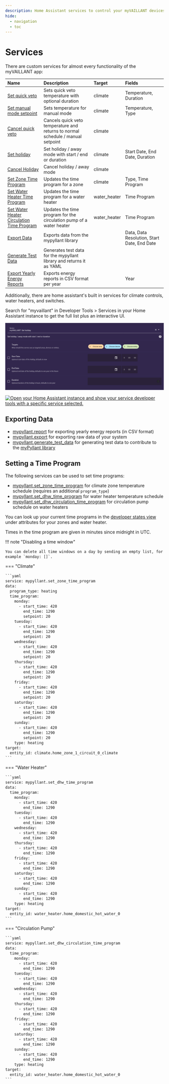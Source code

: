 ```yaml
---
description: Home Assistant services to control your myVAILLANT devices
hide:
  - navigation
  - toc
---
```


# Services

There are custom services for almost every functionality of the myVAILLANT app:

| Name                                                                                                                                                          | Description                                                                     | Target       | Fields                                      |
|:--------------------------------------------------------------------------------------------------------------------------------------------------------------|:--------------------------------------------------------------------------------|:-------------|:--------------------------------------------|
| [Set quick veto](https://my.home-assistant.io/redirect/developer_call_service/?service=mypyllant.set_quick_veto)                                              | Sets quick veto temperature with optional duration                              | climate      | Temperature, Duration                       |
| [Set manual mode setpoint](https://my.home-assistant.io/redirect/developer_call_service/?service=mypyllant.set_manual_mode_setpoint)                          | Sets temperature for manual mode                                                | climate      | Temperature, Type                           |
| [Cancel quick veto](https://my.home-assistant.io/redirect/developer_call_service/?service=mypyllant.cancel_quick_veto)                                        | Cancels quick veto temperature and returns to normal schedule / manual setpoint | climate      |                                             |
| [Set holiday](https://my.home-assistant.io/redirect/developer_call_service/?service=mypyllant.set_holiday)                                                    | Set holiday / away mode with start / end or duration                            | climate      | Start Date, End Date, Duration              |
| [Cancel Holiday](https://my.home-assistant.io/redirect/developer_call_service/?service=mypyllant.cancel_holiday)                                              | Cancel holiday / away mode                                                      | climate      |                                             |
| [Set Zone Time Program](https://my.home-assistant.io/redirect/developer_call_service/?service=mypyllant.set_zone_time_program)                                | Updates the time program for a zone                                             | climate      | Type, Time Program                          |
| [Set Water Heater Time Program](https://my.home-assistant.io/redirect/developer_call_service/?service=mypyllant.set_dhw_time_program)                         | Updates the time program for a water heater                                     | water_heater | Time Program                                |
| [Set Water Heater Circulation Time Program](https://my.home-assistant.io/redirect/developer_call_service/?service=mypyllant.set_dhw_circulation_time_program) | Updates the time program for the circulation pump of a water heater             | water_heater | Time Program                                |
| [Export Data](https://my.home-assistant.io/redirect/developer_call_service/?service=mypyllant.export)                                                         | Exports data from the mypyllant library                                         |              | Data, Data Resolution, Start Date, End Date |
| [Generate Test Data](https://my.home-assistant.io/redirect/developer_call_service/?service=mypyllant.generate_test_data)                                      | Generates test data for the mypyllant library and returns it as YAML            |              |                                             |
| [Export Yearly Energy Reports](https://my.home-assistant.io/redirect/developer_call_service/?service=mypyllant.report)                                        | Exports energy reports in CSV format per year                                   |              | Year                                        |

Additionally, there are home assistant's built in services for climate controls, water heaters, and switches.

Search for "myvaillant" in Developer Tools > Services in your Home Assistant instance to get the full list plus an
interactive UI.

![Services Screenshot](assets/services-screenshot.png)

[![Open your Home Assistant instance and show your service developer tools with a specific service selected.](https://my.home-assistant.io/badges/developer_call_service.svg)](https://my.home-assistant.io/redirect/developer_call_service/?service=mypyllant.set_holiday)

## Exporting Data

* [mypyllant.report](https://my.home-assistant.io/redirect/developer_call_service/?service=mypyllant.report) for
  exporting yearly energy reports (in CSV format)
* [mypyllant.export](https://my.home-assistant.io/redirect/developer_call_service/?service=mypyllant.export) for
  exporting raw data of your system
* [mypyllant.generate_test_data](https://my.home-assistant.io/redirect/developer_call_service/?service=mypyllant.generate_test_data)
  for generating test data to contribute to the [myPyllant library](https://github.com/signalkraft/mypyllant)

## Setting a Time Program

The following services can be used to set time programs:

* [mypyllant.set_zone_time_program](https://my.home-assistant.io/redirect/developer_call_service/?service=mypyllant.set_zone_time_program)
  for climate zone temperature schedule (requires an additional `program_type`)
* [mypyllant.set_dhw_time_program](https://my.home-assistant.io/redirect/developer_call_service/?service=mypyllant.set_dhw_time_program)
  for water heater temperature schedule
* [mypyllant.set_dhw_circulation_time_program](https://my.home-assistant.io/redirect/developer_call_service/?service=mypyllant.set_dhw_circulation_time_program)
  for circulation pump schedule on water heaters

You can look up your current time programs in
the [developer states view](https://my.home-assistant.io/redirect/developer_states/)
under attributes for your zones and water heater.

Times in the time program are given in minutes since midnight in UTC.

!!! note "Disabling a time window"

    You can delete all time windows on a day by sending an empty list, for example `monday: []`.

=== "Climate"

    ```yaml
    service: mypyllant.set_zone_time_program
    data:
      program_type: heating
      time_program:
        monday:
          - start_time: 420
            end_time: 1290
            setpoint: 20
        tuesday:
          - start_time: 420
            end_time: 1290
            setpoint: 20
        wednesday:
          - start_time: 420
            end_time: 1290
            setpoint: 20
        thursday:
          - start_time: 420
            end_time: 1290
            setpoint: 20
        friday:
          - start_time: 420
            end_time: 1290
            setpoint: 20
        saturday:
          - start_time: 420
            end_time: 1290
            setpoint: 20
        sunday:
          - start_time: 420
            end_time: 1290
            setpoint: 20
        type: heating
    target:
      entity_id: climate.home_zone_1_circuit_0_climate
    ```

=== "Water Heater"

    ```yaml
    service: mypyllant.set_dhw_time_program
    data:
      time_program:
        monday:
          - start_time: 420
            end_time: 1290
        tuesday:
          - start_time: 420
            end_time: 1290
        wednesday:
          - start_time: 420
            end_time: 1290
        thursday:
          - start_time: 420
            end_time: 1290
        friday:
          - start_time: 420
            end_time: 1290
        saturday:
          - start_time: 420
            end_time: 1290
        sunday:
          - start_time: 420
            end_time: 1290
        type: heating
    target:
      entity_id: water_heater.home_domestic_hot_water_0
    ```

=== "Circulation Pump"

    ```yaml
    service: mypyllant.set_dhw_circulation_time_program
    data:
      time_program:
        monday:
          - start_time: 420
            end_time: 1290
        tuesday:
          - start_time: 420
            end_time: 1290
        wednesday:
          - start_time: 420
            end_time: 1290
        thursday:
          - start_time: 420
            end_time: 1290
        friday:
          - start_time: 420
            end_time: 1290
        saturday:
          - start_time: 420
            end_time: 1290
        sunday:
          - start_time: 420
            end_time: 1290
        type: heating
    target:
      entity_id: water_heater.home_domestic_hot_water_0
    ```